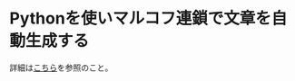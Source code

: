 # Pythonを使いマルコフ連鎖で文章を自動生成する

詳細は[こちら](https://ysko909.github.io/posts/how-to-use-markovify/)を参照のこと。
